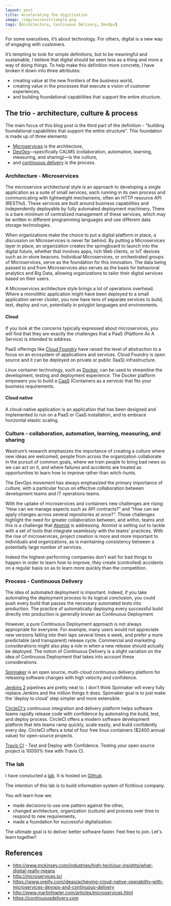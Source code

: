 ```yaml
---
layout: post
title: Accelerating the digitization
image: /img/successtriangle.png
tags: [Architecture, Continuous Delivery, DevOps]
---
```


For some executives, it’s about technology. For others, digital is a new way of engaging with customers.

It’s tempting to look for simple definitions, but to be meaningful and sustainable, I believe that digital should be seen less as a thing and more a way of doing things. To help make this definition more concrete, I have broken it down into three attributes: 
- creating value at the new frontiers of the business world, 
- creating value in the processes that execute a vision of customer experiences, 
- and building foundational capabilities that support the entire structure.


## The trio - architecture, culture & process

The main focus of this blog post is the third part of the definition - "building foundational capabilities that support the entire structure". This foundation is made up of three elements:

- [Microservices](http://microservices.io/patterns/microservices.html) is the architecture,
- [DevOps](http://martinfowler.com/bliki/DevOpsCulture.html)—specifically CALMS (collaboration, automation, learning, measuring, and sharing)—is the culture,
- and [continuous delivery](http://martinfowler.com/bliki/ContinuousDelivery.html) is the process.

### Architecture - Microservices

The microservice architectural style is an approach to developing a single application as a suite of small services, each running in its own process and communicating with lightweight mechanisms, often an HTTP resource API (RESTful). These services are built around business capabilities and independently deployable by fully automated deployment machinery. There is a bare minimum of centralized management of these services, which may be written in different programming languages and use different data storage technologies.

When organizations make the choice to put a digital platform in place, a discussion on Microservices is never far behind. By putting a Microservices layer in place, an organization creates the springboard to launch into the digital future, whether that involves apps, rich Web clients, or IoT devices such as in-store beacons. Individual Microservices, or orchestrated groups of Microservices, serve as the foundation for this innovation. The data being passed to and from Microservices also serves as the basis for behavioral analytics and Big Data, allowing organizations to tailor their digital services based on their users.

A Microservices architecture style brings a lot of operations overhead. Where a monolithic application might have been deployed to a small application server cluster, you now have tens of separate services to build, test, deploy and run, potentially in polyglot languages and environments.

#### Cloud 

If you look at the concerns typically expressed about microservices, you will find that they are exactly the challenges that a PaaS (Platform As A Service) is intended to address.

PaaS offerings like [Cloud Foundry](https://www.cloudfoundry.org/) have raised the level of abstraction to a focus on an ecosystem of applications and services. Cloud Foundry is open source and it can be deployed on private or public (IaaS) infrastructure.

Linux container technology, such as [Docker](https://www.docker.com/), can be used to streamline the development, testing and deployment experience. The Docker platform empowers you to build a [CaaS](https://blog.docker.com/2016/02/containers-as-a-service-caas/) (Containers as a service) that fits your business requirements.

#### Cloud native

A cloud-native application is an application that has been designed and implemented to run on a PaaS or CaaS installation, and to embrace horizontal elastic scaling.

### Culture - collaboration, automation, learning, measuring, and sharing

Westrum’s research emphasizes the importance of creating a culture where new ideas are welcomed, people from across the organization collaborate in the pursuit of common goals, where we train people to bring bad news so we can act on it, and where failures and accidents are treated as opportunities to learn how to improve rather than witch-hunts.

The DevOps movement has always emphasized the primary importance of culture, with a particular focus on effective collaboration between development teams and IT operations teams.

With the uptake of microservices and containers new challenges are rising: “How can we manage aspects such as API contracts?” and “How can we apply changes across several repositories at once?”. Those challenges highlight the need for greater collaboration between, and within, teams and this is a challenge that [Atomist](https://www.atomist.com) is addressing. Atomist is setting out to tackle with a set of tools that integrate seamlessly with the teams’ practices.
With the rise of microservices, project creation is more and more important to individuals and organizations, as is maintaining consistency between a potentially large number of services.

Indeed the highest-performing companies don’t wait for bad things to happen in order to learn how to improve, they create (controlled) accidents on a regular basis so as to learn more quickly than the competition.


### Process - Continuous Delivery

The idea of automated deployment is important. Indeed, if you take automating the deployment process to its logical conclusion, you could push every build that passes the necessary automated tests into production. The practice of automatically deploying every successful build directly into production is generally known as Continuous Deployment.

However, a pure Continuous Deployment approach is not always appropriate for everyone. For example, many users would not appreciate new versions falling into their laps several times a week, and prefer a more predictable (and transparent) release cycle. Commercial and marketing considerations might also play a role in when a new release should actually be deployed. The notion of Continuous Delivery is a slight variation on the idea of Continuous Deployment that takes into account these considerations.

[Spinnaker](http://www.spinnaker.io/) is an open source, multi-cloud continuous delivery platform for releasing software changes with high velocity and confidence.

[Jenkins 2](https://jenkins.io/2.0/) pipelines are pretty neat to. I don't think Spinnaker will every fully replace Jenkins and the million things it does. Spinnaker goal is to just make the 'deploy to cloud' step simpler and more extensible.

[CircleCI's](https://circleci.com) continuous integration and delivery platform helps software teams rapidly release code with confidence by automating the build, test, and deploy process. CircleCI offers a modern software development platform that lets teams ramp quickly, scale easily, and build confidently every day. CircleCI offers a total of four free linux containers ($2400 annual value) for open-source projects.

[Travis CI](https://travis-ci.org/) - Test and Deploy with Confidence. Testing your open source project is 10000% free with Travis CI.

### The lab

I have constucted a [lab](http://ivans-innovation-lab.github.io/). It is hosted on [Github](https://github.com/ivans-innovation-lab).

The intention of this lab is to build information system of fictitious company.

You will learn how we:

- made decisions to use one pattern against the other,
- changed architecture, organization (culture) and process over time to respond to new requirements,
- made a foundation for successful digitalization.

The ultimate goal is to deliver better software faster. Feel free to join. Let's learn together!

## References

  * <http://www.mckinsey.com/industries/high-tech/our-insights/what-digital-really-means>
  * <http://microservices.io/>
  * <https://www.oreilly.com/ideas/achieving-cloud-native-operability-with-microservices-devops-and-continuous-delivery>
  * <http://www.martinfowler.com/articles/microservices.html>
  * <https://continuousdelivery.com>

